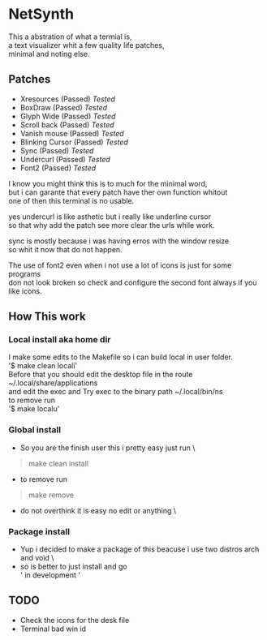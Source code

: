 # NetSynth
This a abstration of what a termial is,\
a text visualizer whit a few quality life patches,\
minimal and noting else.

## Patches
- Xresources (Passed) *Tested*
- BoxDraw (Passed) *Tested*
- Glyph Wide (Passed) *Tested*
- Scroll back (Passed) *Tested*
- Vanish mouse (Passed) *Tested*
- Blinking Cursor (Passed) *Tested*
- Sync (Passed) *Tested*
- Undercurl (Passed) *Tested*
- Font2 (Passed) *Tested*

I know you might think this is to much for the minimal word,\
but i can garante that every patch have ther own function whitout\
one of then this terminal is no usable. 

yes undercurl is like asthetic but i really like underline cursor\
so that why add the patch see more clear the urls while work.

sync is mostly because i was having erros with the window resize\
so whit it now that do not happen.

The use of font2 even when i not use a lot of icons is just for some programs\
don not look broken so check and configure the second font always if you\
like icons.

## How This work

### Local install aka home dir
I make some edits to the Makefile so i can build local in user folder. \
'$ make clean locali' \
Before that you should edit the desktop file in the route ~/.local/share/applications \
and edit the exec and Try exec to the binary path ~/.local/bin/ns \
to remove run \
'$ make localu'

### Global install
- So you are the finish user this i pretty easy just run \
> make clean install
- to remove run
> make remove
- do not overthink it is easy no edit or anything \
### Package install
- Yup i decided to make a package of this beacuse i use two distros arch and void \
- so is better to just install and go \
' in development '

## TODO
- Check the icons for the desk file
- Terminal bad win id
